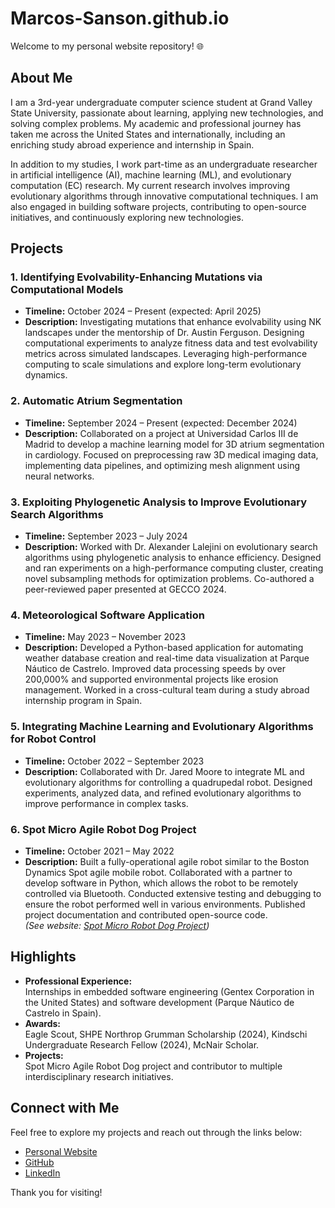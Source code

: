 # Marcos-Sanson.github.io

Welcome to my personal website repository! 🌐

## About Me

I am a 3rd-year undergraduate computer science student at Grand Valley State University, passionate about learning, applying new technologies, and solving complex problems. My academic and professional journey has taken me across the United States and internationally, including an enriching study abroad experience and internship in Spain.

In addition to my studies, I work part-time as an undergraduate researcher in artificial intelligence (AI), machine learning (ML), and evolutionary computation (EC) research. My current research involves improving evolutionary algorithms through innovative computational techniques. I am also engaged in building software projects, contributing to open-source initiatives, and continuously exploring new technologies.

## Projects

### 1. **Identifying Evolvability-Enhancing Mutations via Computational Models**  
- **Timeline:** October 2024 – Present (expected: April 2025)
- **Description:** Investigating mutations that enhance evolvability using NK landscapes under the mentorship of Dr. Austin Ferguson. Designing computational experiments to analyze fitness data and test evolvability metrics across simulated landscapes. Leveraging high-performance computing to scale simulations and explore long-term evolutionary dynamics.

### 2. **Automatic Atrium Segmentation**  
- **Timeline:** September 2024 – Present (expected: December 2024)
- **Description:** Collaborated on a project at Universidad Carlos III de Madrid to develop a machine learning model for 3D atrium segmentation in cardiology. Focused on preprocessing raw 3D medical imaging data, implementing data pipelines, and optimizing mesh alignment using neural networks.

### 3. **Exploiting Phylogenetic Analysis to Improve Evolutionary Search Algorithms**  
- **Timeline:** September 2023 – July 2024  
- **Description:** Worked with Dr. Alexander Lalejini on evolutionary search algorithms using phylogenetic analysis to enhance efficiency. Designed and ran experiments on a high-performance computing cluster, creating novel subsampling methods for optimization problems. Co-authored a peer-reviewed paper presented at GECCO 2024.

### 4. **Meteorological Software Application**  
- **Timeline:** May 2023 – November 2023  
- **Description:** Developed a Python-based application for automating weather database creation and real-time data visualization at Parque Náutico de Castrelo. Improved data processing speeds by over 200,000% and supported environmental projects like erosion management. Worked in a cross-cultural team during a study abroad internship program in Spain.

### 5. **Integrating Machine Learning and Evolutionary Algorithms for Robot Control**  
- **Timeline:** October 2022 – September 2023  
- **Description:** Collaborated with Dr. Jared Moore to integrate ML and evolutionary algorithms for controlling a quadrupedal robot. Designed experiments, analyzed data, and refined evolutionary algorithms to improve performance in complex tasks.

### 6. **Spot Micro Agile Robot Dog Project**  
- **Timeline:** October 2021 – May 2022  
- **Description:** Built a fully-operational agile robot similar to the Boston Dynamics Spot agile mobile robot. Collaborated with a partner to develop software in Python, which allows the robot to be remotely controlled via Bluetooth. Conducted extensive testing and debugging to ensure the robot performed well in various environments. Published project documentation and contributed open-source code.  
  *(See website: [Spot Micro Robot Dog Project](https://sites.google.com/view/senior-tech-project))*  

## Highlights

- **Professional Experience:**  
  Internships in embedded software engineering (Gentex Corporation in the United States) and software development (Parque Náutico de Castrelo in Spain).
- **Awards:**  
  Eagle Scout, SHPE Northrop Grumman Scholarship (2024), Kindschi Undergraduate Research Fellow (2024), McNair Scholar.
- **Projects:**  
  Spot Micro Agile Robot Dog project and contributor to multiple interdisciplinary research initiatives.

## Connect with Me

Feel free to explore my projects and reach out through the links below:

- [Personal Website](https://marcos-sanson.github.io)  
- [GitHub](https://github.com/Marcos-Sanson)  
- [LinkedIn](https://www.linkedin.com/in/marcos-sanson)  

Thank you for visiting!
